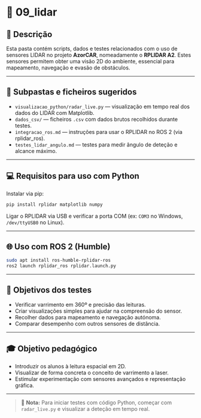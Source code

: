 
# 📁 09_lidar

## 📌 Descrição
Esta pasta contém scripts, dados e testes relacionados com o uso de sensores LIDAR no projeto **AzorCAR**, nomeadamente o **RPLIDAR A2**. Estes sensores permitem obter uma visão 2D do ambiente, essencial para mapeamento, navegação e evasão de obstáculos.

---

## 📂 Subpastas e ficheiros sugeridos

- `visualizacao_python/radar_live.py` — visualização em tempo real dos dados do LIDAR com Matplotlib.
- `dados_csv/` — ficheiros `.csv` com dados brutos recolhidos durante testes.
- `integracao_ros.md` — instruções para usar o RPLIDAR no ROS 2 (via rplidar_ros).
- `testes_lidar_angulo.md` — testes para medir ângulo de deteção e alcance máximo.

---

## 💻 Requisitos para uso com Python

Instalar via pip:

```bash
pip install rplidar matplotlib numpy
```

Ligar o RPLIDAR via USB e verificar a porta COM (ex: `COM3` no Windows, `/dev/ttyUSB0` no Linux).

---

## 🌐 Uso com ROS 2 (Humble)

```bash
sudo apt install ros-humble-rplidar-ros
ros2 launch rplidar_ros rplidar.launch.py
```

---

## 🎯 Objetivos dos testes

- Verificar varrimento em 360º e precisão das leituras.
- Criar visualizações simples para ajudar na compreensão do sensor.
- Recolher dados para mapeamento e navegação autónoma.
- Comparar desempenho com outros sensores de distância.

---

## 🎓 Objetivo pedagógico

- Introduzir os alunos à leitura espacial em 2D.
- Visualizar de forma concreta o conceito de varrimento a laser.
- Estimular experimentação com sensores avançados e representação gráfica.

---

> 🧪 **Nota:** Para iniciar testes com código Python, começar com `radar_live.py` e visualizar a deteção em tempo real.
